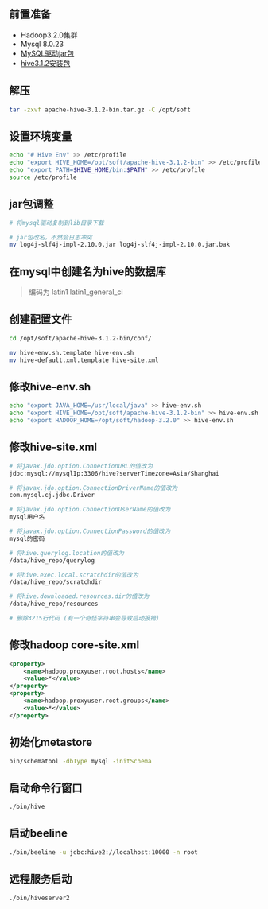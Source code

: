 ## 前置准备

- Hadoop3.2.0集群
- Mysql 8.0.23
- [MySQL驱动jar包](https://repo1.maven.org/maven2/mysql/mysql-connector-java/8.0.23/mysql-connector-java-8.0.23.jar)
- [hive3.1.2安装包](https://archive.apache.org/dist/hive/hive-3.1.2/apache-hive-3.1.2-bin.tar.gz)



## 解压

```bash
tar -zxvf apache-hive-3.1.2-bin.tar.gz -C /opt/soft
```



## 设置环境变量

```bash
echo "# Hive Env" >> /etc/profile
echo "export HIVE_HOME=/opt/soft/apache-hive-3.1.2-bin" >> /etc/profile
echo "export PATH=$HIVE_HOME/bin:$PATH" >> /etc/profile
source /etc/profile
```



## jar包调整

```bash
# 将mysql驱动复制到lib目录下载

# jar包改名，不然会日志冲突
mv log4j-slf4j-impl-2.10.0.jar log4j-slf4j-impl-2.10.0.jar.bak
```



## 在mysql中创建名为hive的数据库

> 编码为 latin1 latin1_general_ci



## 创建配置文件

```bash
cd /opt/soft/apache-hive-3.1.2-bin/conf/

mv hive-env.sh.template hive-env.sh
mv hive-default.xml.template hive-site.xml
```



## 修改hive-env.sh

```bash
echo "export JAVA_HOME=/usr/local/java" >> hive-env.sh
echo "export HIVE_HOME=/opt/soft/apache-hive-3.1.2-bin" >> hive-env.sh
echo "export HADOOP_HOME=/opt/soft/hadoop-3.2.0" >> hive-env.sh
```



## 修改hive-site.xml

```bash
# 将javax.jdo.option.ConnectionURL的值改为
jdbc:mysql://mysqlIp:3306/hive?serverTimezone=Asia/Shanghai

# 将javax.jdo.option.ConnectionDriverName的值改为
com.mysql.cj.jdbc.Driver

# 将javax.jdo.option.ConnectionUserName的值改为
mysql用户名

# 将javax.jdo.option.ConnectionPassword的值改为
mysql的密码

# 将hive.querylog.location的值改为
/data/hive_repo/querylog

# 将hive.exec.local.scratchdir的值改为
/data/hive_repo/scratchdir

# 将hive.downloaded.resources.dir的值改为
/data/hive_repo/resources

# 删除3215行代码 (有一个奇怪字符串会导致启动报错)
```



## 修改hadoop core-site.xml

```xml
<property>
    <name>hadoop.proxyuser.root.hosts</name>
    <value>*</value>
</property>
<property>
    <name>hadoop.proxyuser.root.groups</name>
    <value>*</value>
</property>
```



## 初始化metastore

```bash
bin/schematool -dbType mysql -initSchema
```



## 	启动命令行窗口

```bash
./bin/hive
```



## 启动beeline

```bash
./bin/beeline -u jdbc:hive2://localhost:10000 -n root
```



## 远程服务启动

```bash
./bin/hiveserver2
```

